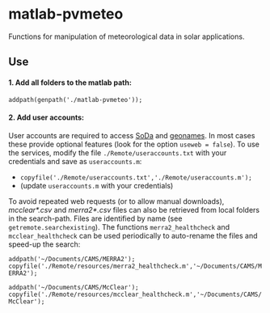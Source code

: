 # matlab-pvmeteo
Functions for manipulation of meteorological data in solar applications.

## Use
#### 1. Add all folders to the matlab path:

`addpath(genpath('./matlab-pvmeteo'));`

#### 2. Add user accounts:

User accounts are required to access [SoDa](http://www.soda-pro.com/) and [geonames](https://www.geonames.org/). In most cases these provide optional features (look for the option `useweb = false`). To use the services, modify the file `./Remote/useraccounts.txt` with your credentials and save as `useraccounts.m`:

- `copyfile('./Remote/useraccounts.txt','./Remote/useraccounts.m');`
- (update `useraccounts.m` with your credentials)

To avoid repeated web requests (or to allow manual downloads), _mcclear*.csv_ and _merra2*.csv_ files can also be retrieved from local folders in the search-path. Files are identified by name (see `getremote.searchexisting`). The functions `merra2_healthcheck` and `mcclear_healthcheck` can be used periodically to auto-rename the files and speed-up the search:

`addpath('~/Documents/CAMS/MERRA2');`
`copyfile('./Remote/resources/merra2_healthcheck.m','~/Documents/CAMS/MERRA2');`

`addpath('~/Documents/CAMS/McClear');`
`copyfile('./Remote/resources/mcclear_healthcheck.m','~/Documents/CAMS/McClear');`


